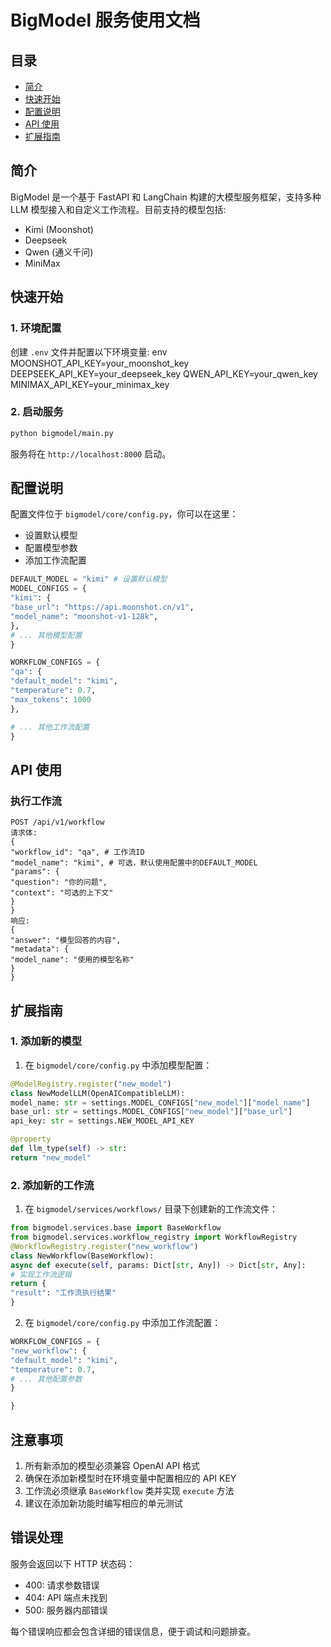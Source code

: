# BigModel 服务使用文档

## 目录
- [简介](#简介)
- [快速开始](#快速开始) 
- [配置说明](#配置说明)
- [API 使用](#api-使用)
- [扩展指南](#扩展指南)

## 简介

BigModel 是一个基于 FastAPI 和 LangChain 构建的大模型服务框架，支持多种 LLM 模型接入和自定义工作流程。目前支持的模型包括:

- Kimi (Moonshot)
- Deepseek  
- Qwen (通义千问)
- MiniMax

## 快速开始

### 1. 环境配置

创建 `.env` 文件并配置以下环境变量:
env
MOONSHOT_API_KEY=your_moonshot_key
DEEPSEEK_API_KEY=your_deepseek_key
QWEN_API_KEY=your_qwen_key
MINIMAX_API_KEY=your_minimax_key

### 2. 启动服务

```bash
python bigmodel/main.py
```

服务将在 `http://localhost:8000` 启动。


## 配置说明

配置文件位于 `bigmodel/core/config.py`，你可以在这里：

- 设置默认模型
- 配置模型参数  
- 添加工作流配置
```python
DEFAULT_MODEL = "kimi" # 设置默认模型
MODEL_CONFIGS = {
"kimi": {
"base_url": "https://api.moonshot.cn/v1",
"model_name": "moonshot-v1-128k",
},
# ... 其他模型配置
}
```

```python
WORKFLOW_CONFIGS = {
"qa": {
"default_model": "kimi",
"temperature": 0.7,
"max_tokens": 1000
},

# ... 其他工作流配置
}
```

## API 使用

### 执行工作流
``` http
POST /api/v1/workflow
请求体:
{
"workflow_id": "qa", # 工作流ID
"model_name": "kimi", # 可选，默认使用配置中的DEFAULT_MODEL
"params": {
"question": "你的问题",
"context": "可选的上下文"
}
}
响应:
{
"answer": "模型回答的内容",
"metadata": {
"model_name": "使用的模型名称"
}
}
```

## 扩展指南

### 1. 添加新的模型

1. 在 `bigmodel/core/config.py` 中添加模型配置：
```python
@ModelRegistry.register("new_model")
class NewModelLLM(OpenAICompatibleLLM):
model_name: str = settings.MODEL_CONFIGS["new_model"]["model_name"]
base_url: str = settings.MODEL_CONFIGS["new_model"]["base_url"]
api_key: str = settings.NEW_MODEL_API_KEY

@property
def llm_type(self) -> str:
return "new_model"
```

### 2. 添加新的工作流

1. 在 `bigmodel/services/workflows/` 目录下创建新的工作流文件：
``` python
from bigmodel.services.base import BaseWorkflow
from bigmodel.services.workflow_registry import WorkflowRegistry
@WorkflowRegistry.register("new_workflow")
class NewWorkflow(BaseWorkflow):
async def execute(self, params: Dict[str, Any]) -> Dict[str, Any]:
# 实现工作流逻辑
return {
"result": "工作流执行结果"
}
```
2. 在 `bigmodel/core/config.py` 中添加工作流配置：
``` python
WORKFLOW_CONFIGS = {
"new_workflow": {
"default_model": "kimi",
"temperature": 0.7,
# ... 其他配置参数
}

}
```

## 注意事项

1. 所有新添加的模型必须兼容 OpenAI API 格式
2. 确保在添加新模型时在环境变量中配置相应的 API KEY
3. 工作流必须继承 `BaseWorkflow` 类并实现 `execute` 方法
4. 建议在添加新功能时编写相应的单元测试

## 错误处理

服务会返回以下 HTTP 状态码：

- 400: 请求参数错误
- 404: API 端点未找到  
- 500: 服务器内部错误

每个错误响应都会包含详细的错误信息，便于调试和问题排查。